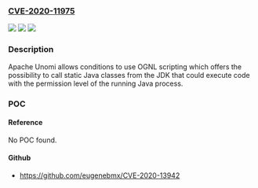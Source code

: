 ### [CVE-2020-11975](https://cve.mitre.org/cgi-bin/cvename.cgi?name=CVE-2020-11975)
![](https://img.shields.io/static/v1?label=Product&message=Apache%20Unomi&color=blue)
![](https://img.shields.io/static/v1?label=Version&message=n%2Fa&color=blue)
![](https://img.shields.io/static/v1?label=Vulnerability&message=Remote%20Code%20Execution&color=brighgreen)

### Description

Apache Unomi allows conditions to use OGNL scripting which offers the possibility to call static Java classes from the JDK that could execute code with the permission level of the running Java process.

### POC

#### Reference
No POC found.

#### Github
- https://github.com/eugenebmx/CVE-2020-13942

